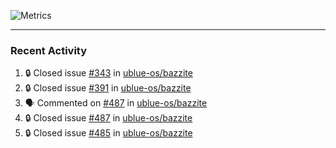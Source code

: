 ![Metrics](https://metrics.lecoq.io/KyleGospo?template=classic&base=header%2C%20activity%2C%20community%2C%20repositories%2C%20metadata&base.indepth=false&base.hireable=false&base.skip=false&config.timezone=America%2FLos_Angeles)

---
### Recent Activity
<!--START_SECTION:activity-->
1. 🔒 Closed issue [#343](https://github.com/ublue-os/bazzite/issues/343) in [ublue-os/bazzite](https://github.com/ublue-os/bazzite)
2. 🔒 Closed issue [#391](https://github.com/ublue-os/bazzite/issues/391) in [ublue-os/bazzite](https://github.com/ublue-os/bazzite)
3. 🗣 Commented on [#487](https://github.com/ublue-os/bazzite/issues/487#issuecomment-1892765466) in [ublue-os/bazzite](https://github.com/ublue-os/bazzite)
4. 🔒 Closed issue [#487](https://github.com/ublue-os/bazzite/issues/487) in [ublue-os/bazzite](https://github.com/ublue-os/bazzite)
5. 🔒 Closed issue [#485](https://github.com/ublue-os/bazzite/issues/485) in [ublue-os/bazzite](https://github.com/ublue-os/bazzite)
<!--END_SECTION:activity-->
